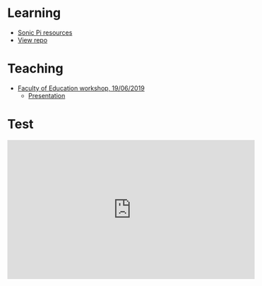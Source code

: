 # Learning

* [Sonic Pi resources](http://ereed.gitbook.io)
* [View repo](https://github.com/MrReedSWCHS/mrreedswchs.github.io)

# Teaching

* [Faculty of Education workshop, 19/06/2019](https://github.com/MrReedSWCHS/sonicpi-190619)
  * [Presentation](https://mrreedswchs.github.io/pres/pres.html)

# Test

<iframe width="560" height="315" src="https://www.youtube.com/embed/eSuK_5zW2iM" frameborder="0" allow="accelerometer; autoplay; encrypted-media; gyroscope; picture-in-picture" allowfullscreen></iframe>
